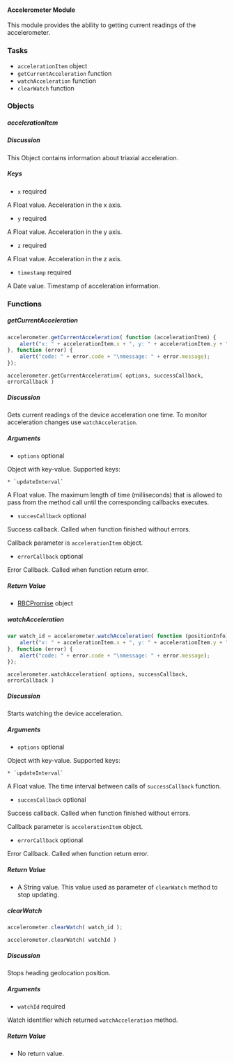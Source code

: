 #### Accelerometer Module

This module provides the ability to getting current readings of the accelerometer.

### Tasks

  * `accelerationItem` object
  * `getCurrentAcceleration` function
  * `watchAcceleration` function
  * `clearWatch` function
  
### Objects

##### accelerationItem

##### Discussion

This Object contains information about triaxial acceleration.

##### Keys

  * `x` required

A Float value. Acceleration in the x axis.

  * `y` required

A Float value. Acceleration in the y axis.

  * `z` required

A Float value. Acceleration in the z axis.

  * `timestamp` required

A Date value. Timestamp of acceleration information.

### Functions

##### getCurrentAcceleration

```javascript
accelerometer.getCurrentAcceleration( function (accelerationItem) {
    alert("x: " + accelerationItem.x + ", y: " + accelerationItem.y + ", z: " + accelerationItem.z);
}, function (error) {
    alert("code: " + error.code + "\nmessage: " + error.message);
});
```

`accelerometer.getCurrentAcceleration( options, successCallback, errorCallback )`

##### Discussion

Gets current readings of the device acceleration one time. To monitor acceleration changes use `watchAcceleration`.

##### Arguments

  * `options` optional

Object with key-value. Supported keys:

    * `updateInterval`

A Float value. The maximum length of time (milliseconds) that is allowed to pass from the method call until the corresponding callbacks executes.

* `succesCallback` optional

Success callback. Called when function finished without errors.

Callback parameter is `accelerationItem` object.

* `errorCallback` optional

Error Callback. Called when function return error.

##### Return Value

  * [RBCPromise](#kernel-promise) object


##### watchAcceleration

```javascript
var watch_id = accelerometer.watchAcceleration( function (positionInfo) {
    alert("x: " + accelerationItem.x + ", y: " + accelerationItem.y + ", z: " + accelerationItem.z);
}, function (error) {
    alert("code: " + error.code + "\nmessage: " + error.message);
});
```

`accelerometer.watchAcceleration( options, successCallback, errorCallback )`

##### Discussion

Starts watching the device acceleration.

##### Arguments

  * `options` optional

Object with key-value. Supported keys:

    * `updateInterval`

A Float value. The time interval between calls of `successCallback` function.

* `succesCallback` optional

Success callback. Called when function finished without errors.

Callback parameter is `accelerationItem` object.

* `errorCallback` optional

Error Callback. Called when function return error.

##### Return Value

  * A String value. This value used as parameter of `clearWatch` method to stop updating.

##### clearWatch

```javascript
accelerometer.clearWatch( watch_id );
```

`accelerometer.clearWatch( watchId )`

##### Discussion

Stops heading geolocation position.

##### Arguments

  * `watchId` required

Watch identifier which returned `watchAcceleration` method.

##### Return Value

  * No return value.
